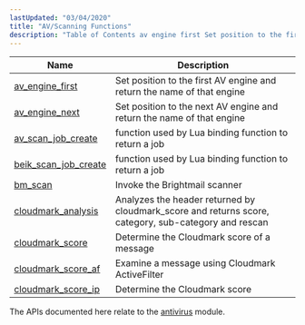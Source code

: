 ```yaml
---
lastUpdated: "03/04/2020"
title: "AV/Scanning Functions"
description: "Table of Contents av engine first Set position to the first AV engine and return the name of that engine av engine next Set position to the next AV engine and return the name of that engine av scan job create function used by Lua binding function to return a..."
---
```



| Name                                                                                                    | Description                                                                                          |
|---------------------------------------------------------------------------------------------------------|------------------------------------------------------------------------------------------------------|
| [av_engine_first](/momentum/3/3-api/apis-av-engine-first)           | Set position to the first AV engine and return the name of that engine                               |
| [av_engine_next](/momentum/3/3-api/apis-av-engine-next)             | Set position to the next AV engine and return the name of that engine                                |
| [av_scan_job_create](/momentum/3/3-api/apis-av-scan-job-create)     | function used by Lua binding function to return a job                                                |
| [beik_scan_job_create](/momentum/3/3-api/apis-beik-scan-job-create) | function used by Lua binding function to return a job                                                |
| [bm_scan](/momentum/3/3-api/apis-bm-scan)                           | Invoke the Brightmail scanner                                                                        |
| [cloudmark_analysis](/momentum/3/3-api/apis-cloudmark-analysis)     | Analyzes the header returned by cloudmark_score and returns score, category, sub-category and rescan |
| [cloudmark_score](/momentum/3/3-api/apis-cloudmark-score)           | Determine the Cloudmark score of a message                                                           |
| [cloudmark_score_af](/momentum/3/3-api/apis-cloudmark-score-af)     | Examine a message using Cloudmark ActiveFilter                                                       |
| [cloudmark_score_ip](/momentum/3/3-api/apis-cloudmark-score-ip)     | Determine the Cloudmark score                                                                        |

The APIs documented here relate to the [antivirus](/momentum/3/3-reference/3-reference-modules-antivirus) module.
